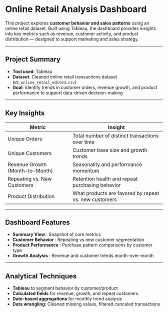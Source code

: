 # Online Retail Analysis Dashboard

This project explores **customer behavior and sales patterns** using an online retail dataset. Built using Tableau, the dashboard provides insights into key metrics such as revenue, customer activity, and product distribution — designed to support marketing and sales strategy.

---

## Project Summary

- **Tool used**: Tableau
- **Dataset**: Cleaned online retail transactions dataset (`W2_online_retail_edited.csv`)
- **Goal**: Identify trends in customer orders, revenue growth, and product performance to support data-driven decision-making

---

## Key Insights

| Metric                          | Insight |
|---------------------------------|---------|
| Unique Orders                   | Total number of distinct transactions over time |
| Unique Customers                | Customer base size and growth trends |
| Revenue Growth (Month-to-Month) | Seasonality and performance momentum |
| Repeating vs. New Customers     | Retention health and repeat purchasing behavior |
| Product Distribution            | What products are favored by repeat vs. new customers |

---

## Dashboard Features

- **Summary View** : Snapshot of core metrics
- **Customer Behavior** : Repeating vs new customer segmentation
- **Product Performance** : Purchase pattern comparisons by customer type
- **Growth Analysis** : Revenue and customer trends month-over-month

---

## Analytical Techniques

- **Tableau** to segment behavior by customer/product
- **Calculated fields** for revenue, growth, and repeat customers
- **Date-based aggregations** for monthly trend analysis
- **Data wrangling**: Cleaned missing values, filtered canceled transactions




